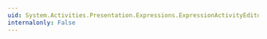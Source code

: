 ```yaml
---
uid: System.Activities.Presentation.Expressions.ExpressionActivityEditor.IsSupportedExpression
internalonly: False
---
```

